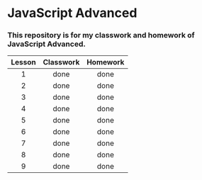 # JavaScript Advanced

### This repository is for my classwork and homework of JavaScript Advanced.

|Lesson|Classwork|Homework|
| :---: | :---: | :---: |
|1|done|done|
|2|done|done|
|3|done|done|
|4|done|done|
|5|done|done|
|6|done|done|
|7|done|done|
|8|done|done|
|9|done|done|
